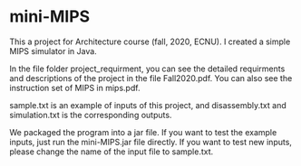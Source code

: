 # mini-MIPS
This a project for Architecture course (fall, 2020, ECNU). I created a simple MIPS simulator in Java.

In the file folder project_requirment, you can see the detailed requirments and descriptions of the project in the file Fall2020.pdf. You can also see the instruction set of MIPS in mips.pdf.

sample.txt is an example of inputs of this project, and disassembly.txt and simulation.txt is the corresponding outputs.

We packaged the program into a jar file. If you want to test the example inputs, just run the mini-MIPS.jar file directly. If you want to test new inputs, please change the name of the input file to sample.txt.
